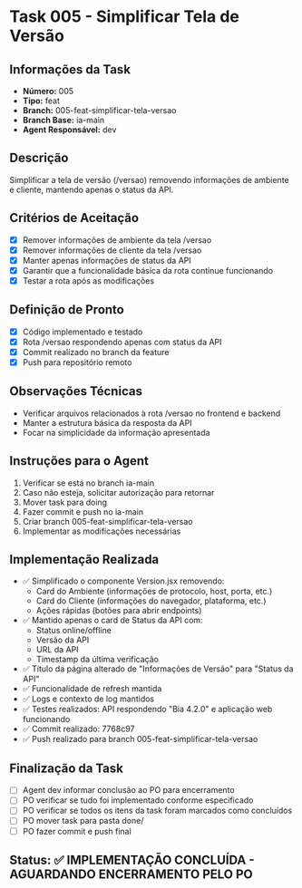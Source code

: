 # Task 005 - Simplificar Tela de Versão

## Informações da Task
- **Número:** 005
- **Tipo:** feat
- **Branch:** 005-feat-simplificar-tela-versao
- **Branch Base:** ia-main
- **Agent Responsável:** dev

## Descrição
Simplificar a tela de versão (/versao) removendo informações de ambiente e cliente, mantendo apenas o status da API.

## Critérios de Aceitação
- [x] Remover informações de ambiente da tela /versao
- [x] Remover informações de cliente da tela /versao
- [x] Manter apenas informações de status da API
- [x] Garantir que a funcionalidade básica da rota continue funcionando
- [x] Testar a rota após as modificações

## Definição de Pronto
- [x] Código implementado e testado
- [x] Rota /versao respondendo apenas com status da API
- [x] Commit realizado no branch da feature
- [x] Push para repositório remoto

## Observações Técnicas
- Verificar arquivos relacionados à rota /versao no frontend e backend
- Manter a estrutura básica da resposta da API
- Focar na simplicidade da informação apresentada

## Instruções para o Agent
1. Verificar se está no branch ia-main
2. Caso não esteja, solicitar autorização para retornar
3. Mover task para doing
4. Fazer commit e push no ia-main
5. Criar branch 005-feat-simplificar-tela-versao
6. Implementar as modificações necessárias

## Implementação Realizada
- ✅ Simplificado o componente Version.jsx removendo:
  - Card do Ambiente (informações de protocolo, host, porta, etc.)
  - Card do Cliente (informações do navegador, plataforma, etc.)
  - Ações rápidas (botões para abrir endpoints)
- ✅ Mantido apenas o card de Status da API com:
  - Status online/offline
  - Versão da API
  - URL da API
  - Timestamp da última verificação
- ✅ Título da página alterado de "Informações de Versão" para "Status da API"
- ✅ Funcionalidade de refresh mantida
- ✅ Logs e contexto de log mantidos
- ✅ Testes realizados: API respondendo "Bia 4.2.0" e aplicação web funcionando
- ✅ Commit realizado: 7768c97
- ✅ Push realizado para branch 005-feat-simplificar-tela-versao

## Finalização da Task
- [ ] Agent dev informar conclusão ao PO para encerramento
- [ ] PO verificar se tudo foi implementado conforme especificado
- [ ] PO verificar se todos os itens da task foram marcados como concluídos
- [ ] PO mover task para pasta done/
- [ ] PO fazer commit e push final

## Status: ✅ IMPLEMENTAÇÃO CONCLUÍDA - AGUARDANDO ENCERRAMENTO PELO PO
